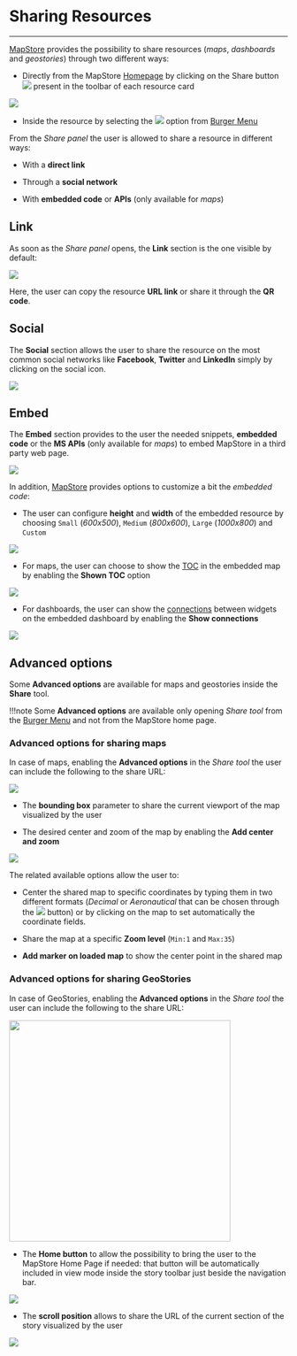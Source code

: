 # Sharing Resources
*******************

[MapStore](https://mapstore.geo-solutions.it/mapstore/#/) provides the possibility to share resources (*maps*, *dashboards* and *geostories*) through two different ways:

* Directly from the MapStore [Homepage](home-page.md) by clicking on the Share button <img src="../img/button/share.jpg" class="ms-docbutton"/> present in the toolbar of each resource card

<img src="../img/share/share_cards.jpg" class="ms-docimage"  style="max-width:400px;"/>

* Inside the resource by selecting the <img src="../img/button/share-button-bm.jpg" class="ms-docbutton" style="max-height:25px;"/> option from [Burger Menu](menu-bar.md#burger-menu) 

From the *Share panel* the user is allowed to share a resource in different ways:

* With a **direct link**

* Through a **social network**

* With **embedded code** or **APIs** (only available for *maps*)

## Link

As soon as the *Share panel* opens, the **Link** section is the one visible by default:

<img src="../img/share/share_window.jpg" class="ms-docimage"  style="max-width:400px;"/>

Here, the user can copy the resource **URL link** or share it through the **QR code**.

## Social

The **Social** section allows the user to share the resource on the most common social networks like **Facebook**, **Twitter** and **LinkedIn** simply by clicking on the social icon.

<img src="../img/share/social.jpg" class="ms-docimage"  style="max-width:400px;"/>

## Embed

The **Embed** section provides to the user the needed snippets, **embedded code** or the **MS APIs** (only available for *maps*) to embed MapStore in a third party web page.

<img src="../img/share/embed.jpg" class="ms-docimage"  style="max-width:400px;"/> 

In addition, [MapStore](https://mapstore.geo-solutions.it/mapstore/#/) provides options to customize a bit the *embedded code*:

* The user can configure **height** and **width** of the embedded resource by choosing `Small` (*600x500*), `Medium` (*800x600*), `Large` (*1000x800*) and `Custom`

<img src="../img/share/embed_maps_size.jpg" class="ms-docimage"  style="max-width:400px;"/>

* For maps, the user can choose to show the [TOC](toc.md) in the embedded map by enabling the **Shown TOC** option

<img src="../img/share/embed_maps_toc.jpg" class="ms-docimage"  style="max-width:400px;"/> 


* For dashboards, the user can show the [connections](connecting-widgets.md) between widgets on the embedded dashboard by enabling the **Show connections**

<img src="../img/share/embed-dash.jpg" class="ms-docimage"  style="max-width:400px;"/>

## Advanced options

Some **Advanced options** are available for maps and geostories inside the **Share** tool. 

!!!note
    Some **Advanced options** are available only opening *Share tool* from the [Burger Menu](menu-bar.md#burger-menu) and not from the MapStore home page.

### Advanced options for sharing maps

In case of maps, enabling the **Advanced options** in the *Share tool* the user can include the following to the share URL:

<img src="../img/share/share_window_map_options.jpg" class="ms-docimage"  style="max-width:400px;"/>

* The **bounding box** parameter to share the current viewport of the map visualized by the user

* The desired center and zoom of the map by enabling the **Add center and zoom** 

<img src="../img/share/share_window_center_zoom.jpg" class="ms-docimage"  style="max-width:400px;"/>

The related available options allow the user to:

* Center the shared map to specific coordinates by typing them in two different formats (*Decimal* or *Aeronautical* that can be chosen through the <img src="../img/button/change-search-tool.jpg" class="ms-docbutton"/> button) or by clicking on the map to set automatically the coordinate fields. 

* Share the map at a specific **Zoom level** (`Min:1` and `Max:35`)

* **Add marker on loaded map** to show the center point in the shared map 

### Advanced options for sharing GeoStories

In case of GeoStories, enabling the **Advanced options** in the *Share tool* the user can include the following to the share URL:

<img src="../img/exploring-stories/share_options.jpg" class="ms-docimage" width="400px"/>

* The **Home button** to allow the possibility to bring the user to the MapStore Home Page if needed: that button will be automatically included in view mode inside the story toolbar just beside the navigation bar.

<img src="../img/exploring-stories/share-page.jpg" class="ms-docimage"/>

* The **scroll position** allows to share the URL of the current section of the story visualized by the user

<img src="../img/exploring-stories/share_section.jpg" class="ms-docimage"/>
